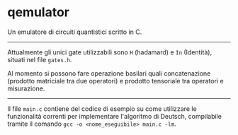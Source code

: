 # qemulator

Un emulatore di circuiti quantistici scritto in C.

---

Attualmente gli unici gate utilizzabili sono `H` (hadamard) e `In` (Identità), situati nel file `gates.h`.

Al momento si possono fare operazione basilari quali concatenazione (prodotto matriciale tra due operatori) e prodotto tensoriale tra operatori e misurazione. 

---

Il file `main.c` contiene del codice di esempio su come utilizzare le funzionalità correnti per implementare l'algoritmo di Deutsch, compilabile tramite il comando `gcc -o <nome_eseguibile> main.c -lm`.